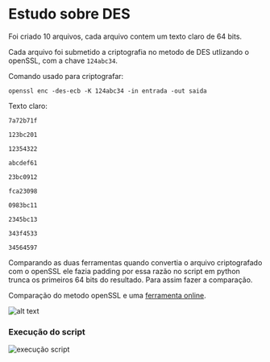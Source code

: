 # Estudo sobre DES

Foi criado 10 arquivos, cada arquivo contem um texto claro de 64 bits.

Cada arquivo foi submetido a criptografia no metodo de DES utlizando o openSSL, com a chave ```124abc34```. 

Comando usado para criptografar:
 
```openssl enc -des-ecb -K 124abc34 -in entrada -out saida```

Texto claro:

``` 
7a72b71f

123bc201

12354322

abcdef61

23bc0912

fca23098

0983bc11

2345bc13

343f4533

34564597 
```

Comparando as duas ferramentas quando convertia o arquivo criptografado com o openSSL ele fazia padding por essa razão no script em python trunca os primeiros 64 bits do resultado. Para assim fazer a comparação. 

Comparação do metodo openSSL e uma [ferramenta online](http://des.online-domain-tools.com/).


![alt text](img/comparacao-openSSL-desonline.png)

### Execução do script

![execução script](img/script-execution.jpeg)

